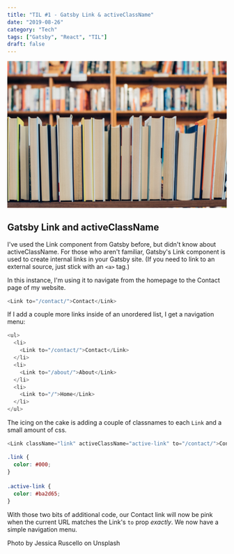 ```yaml
---
title: "TIL #1 - Gatsby Link & activeClassName"
date: "2019-08-26"
category: "Tech"
tags: ["Gatsby", "React", "TIL"]
draft: false
---
```


![Shelf of books](./books.jpg)

## Gatsby Link and activeClassName

I've used the Link component from Gatsby before, but didn't know about activeClassName. For those who aren't familiar, Gatsby's Link component is used to create internal links in your Gatsby site. (If you need to link to an external source, just stick with an `<a>` tag.)

In this instance, I'm using it to navigate from the homepage to the Contact page of my website.

```javascript
<Link to="/contact/">Contact</Link>
```

If I add a couple more links inside of an unordered list, I get a navigation menu:

```javascript
<ul>
  <li>
    <Link to="/contact/">Contact</Link>
  </li>
  <li>
    <Link to="/about/">About</Link>
  </li>
  <li>
    <Link to="/">Home</Link>
  </li>
</ul>
```

The icing on the cake is adding a couple of classnames to each `Link` and a small amount of css.

```javascript
<Link className="link" activeClassName="active-link" to="/contact/">Contact</Link>
```

```css
.link {
  color: #000;
}

.active-link {
  color: #ba2d65;
}
```

With those two bits of additional code, our Contact link will now be pink when the current URL matches the Link's `to` prop *exactly*. We now have a simple navigation menu.

Photo by Jessica Ruscello on Unsplash